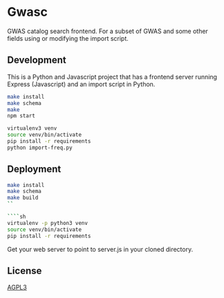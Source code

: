 Gwasc
=====

GWAS catalog search frontend. For a subset of GWAS and some other fields using
or modifying the import script.


Development
-----------

This is a Python and Javascript project that has a frontend server running
Express (Javascript) and an import script in Python.

````sh
make install
make schema
make
npm start
````

````sh
virtualenv3 venv
source venv/bin/activate
pip install -r requirements
python import-freq.py
````

Deployment
----------

````sh
make install
make schema
make build
``

````sh
virtualenv -p python3 venv
source venv/bin/activate
pip install -r requirements
````

Get your web server to point to server.js in your cloned directory.

License
-------

[AGPL3](/LICENSE)

